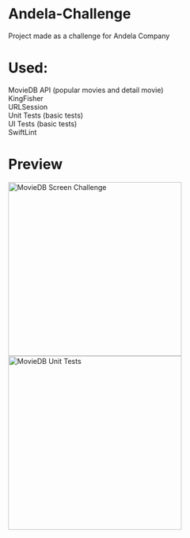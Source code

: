 # Andela-Challenge
Project made as a challenge for Andela Company

# Used:
MovieDB API (popular movies and detail movie)<br/>
KingFisher<br/>
URLSession<br/>
Unit Tests (basic tests) <br/>
UI Tests (basic tests) <br/>
SwiftLint<br/>

# Preview
<img src="https://github.com/renatomateusx/Andela-Challenge/blob/master/AndelaOne.gif" width="350" title="MovieDB Screen Challenge">
<img src="https://github.com/renatomateusx/Andela-Challenge/blob/master/AndelaTests.gif" width="350" title="MovieDB Unit Tests">
